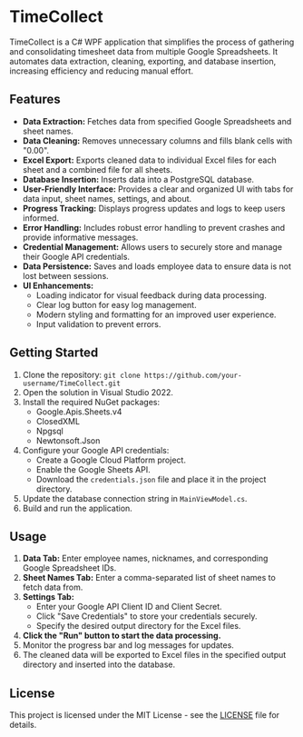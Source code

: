 # TimeCollect

TimeCollect is a C# WPF application that simplifies the process of gathering and consolidating timesheet data from multiple Google Spreadsheets. It automates data extraction, cleaning, exporting, and database insertion, increasing efficiency and reducing manual effort.

## Features

* **Data Extraction:** Fetches data from specified Google Spreadsheets and sheet names.
* **Data Cleaning:** Removes unnecessary columns and fills blank cells with "0.00".
* **Excel Export:** Exports cleaned data to individual Excel files for each sheet and a combined file for all sheets.
* **Database Insertion:** Inserts data into a PostgreSQL database.
* **User-Friendly Interface:** Provides a clear and organized UI with tabs for data input, sheet names, settings, and about.
* **Progress Tracking:** Displays progress updates and logs to keep users informed.
* **Error Handling:** Includes robust error handling to prevent crashes and provide informative messages.
* **Credential Management:** Allows users to securely store and manage their Google API credentials.
* **Data Persistence:** Saves and loads employee data to ensure data is not lost between sessions.
* **UI Enhancements:**
    * Loading indicator for visual feedback during data processing.
    * Clear log button for easy log management.
    * Modern styling and formatting for an improved user experience.
    * Input validation to prevent errors.

## Getting Started

1. Clone the repository: `git clone https://github.com/your-username/TimeCollect.git`
2. Open the solution in Visual Studio 2022.
3. Install the required NuGet packages:
    * Google.Apis.Sheets.v4
    * ClosedXML
    * Npgsql
    * Newtonsoft.Json
4. Configure your Google API credentials:
    * Create a Google Cloud Platform project.
    * Enable the Google Sheets API.
    * Download the `credentials.json` file and place it in the project directory.
5. Update the database connection string in `MainViewModel.cs`.
6. Build and run the application.

## Usage

1.  **Data Tab:** Enter employee names, nicknames, and corresponding Google Spreadsheet IDs.
2.  **Sheet Names Tab:** Enter a comma-separated list of sheet names to fetch data from.
3.  **Settings Tab:**
    *   Enter your Google API Client ID and Client Secret.
    *   Click "Save Credentials" to store your credentials securely.
    *   Specify the desired output directory for the Excel files.
4.  **Click the "Run" button to start the data processing.**
5.  Monitor the progress bar and log messages for updates.
6.  The cleaned data will be exported to Excel files in the specified output directory and inserted into the database.

## License

This project is licensed under the MIT License - see the [LICENSE](LICENSE) file for details.
